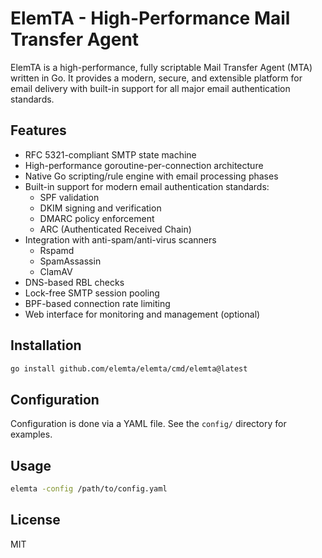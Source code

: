 # ElemTA - High-Performance Mail Transfer Agent

ElemTA is a high-performance, fully scriptable Mail Transfer Agent (MTA) written in Go. It provides a modern, secure, and extensible platform for email delivery with built-in support for all major email authentication standards.

## Features

- RFC 5321-compliant SMTP state machine
- High-performance goroutine-per-connection architecture
- Native Go scripting/rule engine with email processing phases
- Built-in support for modern email authentication standards:
  - SPF validation
  - DKIM signing and verification
  - DMARC policy enforcement
  - ARC (Authenticated Received Chain)
- Integration with anti-spam/anti-virus scanners
  - Rspamd
  - SpamAssassin
  - ClamAV
- DNS-based RBL checks
- Lock-free SMTP session pooling
- BPF-based connection rate limiting
- Web interface for monitoring and management (optional)

## Installation

```bash
go install github.com/elemta/elemta/cmd/elemta@latest
```

## Configuration

Configuration is done via a YAML file. See the `config/` directory for examples.

## Usage

```bash
elemta -config /path/to/config.yaml
```

## License

MIT 